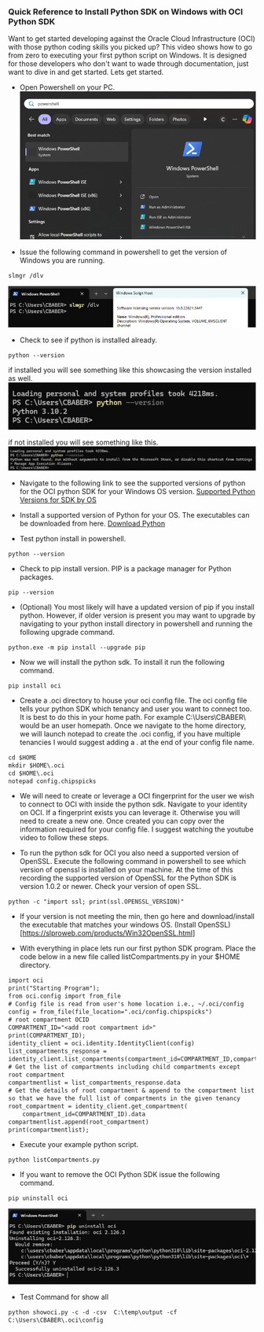 ### Quick Reference to Install Python SDK on Windows with OCI Python SDK
Want to get started developing against the Oracle Cloud Infrastructure (OCI) with those python coding skills you picked up? This video shows how to go from zero to executing your first python script on Windows. It is designed for those developers who don't want to wade through documentation, just want to dive in and get started. Lets get started. 

- Open Powershell on your PC. 
![](assets/2024-05-16-09-09-22.png)

- Issue the following command in powershell to get the version of Windows you are running.
```
slmgr /dlv
``` 
![](assets/2024-05-16-09-16-07.png)

- Check to see if python is installed already. 
```
python --version
```

if installed you will see something like this showcasing the version installed as well.  
![](assets/2024-05-16-09-13-20.png)

if not installed you will see something like this. 
![](assets/2024-05-16-10-07-01.png)


- Navigate to the following link to see the supported versions of python for the OCI python SDK for your Windows OS version. [Supported Python Versions for SDK by OS](https://docs.oracle.com/en-us/iaas/Content/API/Concepts/cliconcepts.htm#Requirements__SupportedPythonVersionsandOperatingSystems)


- Install a supported version of Python for your OS. The executables can be downloaded from here. [Download Python](https://www.python.org/downloads/windows/)

- Test python install in powershell.
```
python --version
```

- Check to pip install version. PIP is a package manager for Python packages. 
```
pip --version
```

- (Optional) You most likely will have a updated version of pip if you install python. However, if older version is present you may want to upgrade by navigating to your python install directory in powershell and running the following upgrade command. 

```
python.exe -m pip install --upgrade pip
```

- Now we will install the python sdk. To install it run the following command. 
```
pip install oci
```

- Create a .oci directory to house your oci config file. The oci config file tells your python SDK which tenancy and user you want to connect too. It is best to do this in your home path. For example C:\Users\CBABER\ would be an user homepath. Once we navigate to the home directory, we will launch notepad to create the .oci config, if you have multiple tenancies I would suggest adding a .<tenancyname> at the end of your config file name. 
```
cd $HOME
mkdir $HOME\.oci
cd $HOME\.oci
notepad config.chipspicks
```

- We will need to create or leverage a OCI fingerprint for the user we wish to connect to OCI with inside the python sdk. Navigate to your identity on OCI. If a fingerprint exists you can leverage it. Otherwise you will need to create a new one. Once created you can copy over the information required for your config file. I suggest watching the youtube video to follow these steps. 

- To run the python sdk for OCI you also need a supported version of OpenSSL. Execute the following command in powershell to see which version of openssl is installed on your machine. At the time of this recording the supported version of OpenSSL for the Python SDK is version 1.0.2 or newer. Check your version of open SSL. 
```
python -c "import ssl; print(ssl.OPENSSL_VERSION)"
```

- If your version is not meeting the min, then go here and download/install the executable that matches your windows OS. (Install OpenSSL)[https://slproweb.com/products/Win32OpenSSL.html]


- With everything in place lets run our first python SDK program. Place the code below in a new file called listCompartments.py in your $HOME directory.

```
import oci
print("Starting Program");
from oci.config import from_file
# Config file is read from user's home location i.e., ~/.oci/config
config = from_file(file_location=".oci/config.chipspicks")  
# root compartment OCID
COMPARTMENT_ID="<add root compartment id>" 
print(COMPARTMENT_ID);
identity_client = oci.identity.IdentityClient(config)
list_compartments_response = identity_client.list_compartments(compartment_id=COMPARTMENT_ID,compartment_id_in_subtree=True)
# Get the list of compartments including child compartments except root compartment
compartmentlist = list_compartments_response.data
# Get the details of root compartment & append to the compartment list so that we have the full list of compartments in the given tenancy
root_compartment = identity_client.get_compartment(
    compartment_id=COMPARTMENT_ID).data
compartmentlist.append(root_compartment)
print(compartmentlist);
```

- Execute your example python script. 
```
python listCompartments.py
```

- If you want to remove the OCI Python SDK issue the following command. 
```
pip uninstall oci
```
![](assets/2024-05-16-09-22-47.png)


- Test Command for show all 
```
python showoci.py -c -d -csv  C:\temp\output -cf C:\Users\CBABER\.oci\config
```